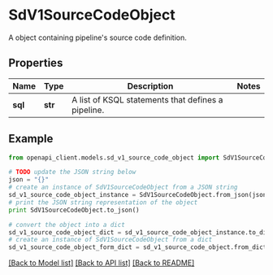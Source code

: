 # SdV1SourceCodeObject

A object containing pipeline's source code definition.

## Properties
Name | Type | Description | Notes
------------ | ------------- | ------------- | -------------
**sql** | **str** | A list of KSQL statements that defines a pipeline. | 

## Example

```python
from openapi_client.models.sd_v1_source_code_object import SdV1SourceCodeObject

# TODO update the JSON string below
json = "{}"
# create an instance of SdV1SourceCodeObject from a JSON string
sd_v1_source_code_object_instance = SdV1SourceCodeObject.from_json(json)
# print the JSON string representation of the object
print SdV1SourceCodeObject.to_json()

# convert the object into a dict
sd_v1_source_code_object_dict = sd_v1_source_code_object_instance.to_dict()
# create an instance of SdV1SourceCodeObject from a dict
sd_v1_source_code_object_form_dict = sd_v1_source_code_object.from_dict(sd_v1_source_code_object_dict)
```
[[Back to Model list]](../ccloud/README.md#documentation-for-models) [[Back to API list]](../ccloud/README.md#documentation-for-api-endpoints) [[Back to README]](../ccloud/README.md)


